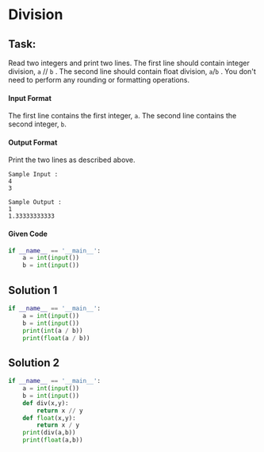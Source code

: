 # Division
## Task:
Read two integers and print two lines. The first line should contain integer division,  `a` // `b` . The second line should contain float division,  `a`/`b` .
You don't need to perform any rounding or formatting operations.

#### Input Format

The first line contains the first integer, `a`. The second line contains the second integer, `b`.


#### Output Format

Print the two lines as described above.

```
Sample Input :
4
3
```

```
Sample Output :
1
1.33333333333
```

#### Given Code

```python
if __name__ == '__main__':
    a = int(input())
    b = int(input())
```

## Solution 1

```python
if __name__ == '__main__':
    a = int(input())
    b = int(input())
    print(int(a / b))
    print(float(a / b))
```

## Solution 2

```python
if __name__ == '__main__':
    a = int(input())
    b = int(input())
    def div(x,y):
        return x // y
    def float(x,y):
        return x / y
    print(div(a,b))
    print(float(a,b))
```
